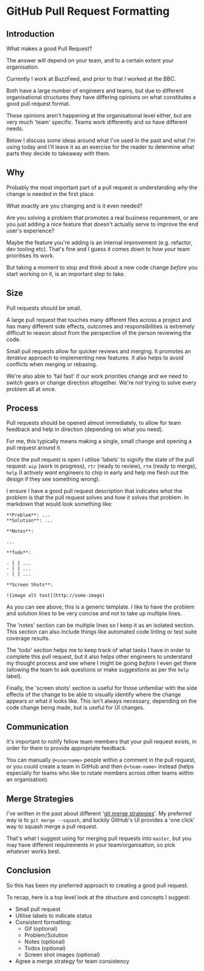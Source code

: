 # GitHub Pull Request Formatting

## Introduction

What makes a good Pull Request?

The answer will depend on your team, and to a certain extent your organisation.

Currently I work at BuzzFeed, and prior to that I worked at the BBC.

Both have a large number of engineers and teams, but due to different organisational structures they have differing opinions on what constitutes a good pull request format.

These opinions aren't happening at the organisational level either, but are very much 'team' specific. Teams work differently and so have different needs.

Below I discuss some ideas around what I've used in the past and what I'm using today and I'll leave it as an exercise for the reader to determine what parts they decide to takeaway with them.

## Why

Probably the most important part of a pull request is understanding _why_ the change is needed in the first place.

What exactly are you changing and is it even needed?

Are you solving a problem that promotes a real business requirement, or are you just adding a nice feature that doesn't actually serve to improve the end user's experience?

Maybe the feature you're adding is an internal improvement (e.g. refactor, dev tooling etc). That's fine and I guess it comes down to how _your_ team prioritises its work.

But taking a moment to stop and think about a new code change _before_ you start working on it, is an important step to take.

## Size

Pull requests should be small.

A large pull request that touches many different files across a project and has many different side effects, outcomes and responsibilities is extremely difficult to reason about from the perspective of the person reviewing the code.

Small pull requests allow for quicker reviews and merging. It promotes an _iterative_ approach to implementing new features. It also helps to avoid conflicts when merging or rebasing.

We're also able to 'fail fast' if our work priorities change and we need to switch gears or change direction altogether. We're not trying to solve every problem all at once.

## Process

Pull requests should be opened almost immediately, to allow for team feedback and help in direction (depending on what you need).

For me, this typically means making a single, small change and opening a pull request around it.

Once the pull request is open I utilise 'labels' to signify the state of the pull request: `wip` (work in progress), `rtr` (ready to review), `rtm` (ready to merge), `help` (I actively _want_ engineers to chip in early and help me flesh out the design if they see something wrong).

I ensure I have a good pull request description that indicates _what_ the problem is that the pull request solves and _how_ it solves that problem. In markdown that would look something like:

```
**Problem**: ...
**Solution**: ...

**Notes**: 

...

**Todo**:

- [ ] ...
- [ ] ...
- [ ] ...

**Screen Shots**:

![image alt text](http://some-image)
```

As you can see above, this is a generic template. I like to have the problem and solution lines to be very concise and not to take up multiple lines.

The 'notes' section can be multiple lines so I keep it as an isolated section. This section can also include things like automated code linting or test suite coverage results.

The 'todo' section helps me to keep track of what tasks I have in order to complete this pull request, but it also helps other engineers to understand my thought process and see where I might be going _before_ I even get there (allowing the team to ask questions or make suggestions as per the `help` label).

Finally, the 'screen shots' section is useful for those unfamiliar with the side effects of the change to be able to visually identify where the change appears or what it looks like. This isn't always necessary, depending on the code change being made, but is useful for UI changes.

## Communication

It's important to notify fellow team members that your pull request exists, in order for them to provide appropriate feedback.

You can manually `@<username>` people within a comment in the pull request, or you could create a team in GitHub and then `@<team-name>` instead (helps especially for teams who like to rotate members across other teams within an organisation).

## Merge Strategies

I've written in the past about different '[git merge strategies](/posts/git-merge-strategies.html)'. My preferred way is to `git merge --squash`, and luckily GitHub's UI provides a 'one click' way to squash merge a pull request.

That's what I suggest using for merging pull requests into `master`, but you may have different requirements in your team/organisation, so pick whatever works best.

## Conclusion

So this has been _my_ preferred approach to creating a good pull request.

To recap, here is a top level look at the structure and concepts I suggest:

- Small pull request
- Utilise labels to indicate status
- Consistent formatting:
  - Gif (optional)
  - Problem/Solution
  - Notes (optional)
  - Todos (optional)
  - Screen shot images (optional)
- Agree a merge strategy for team consistency

